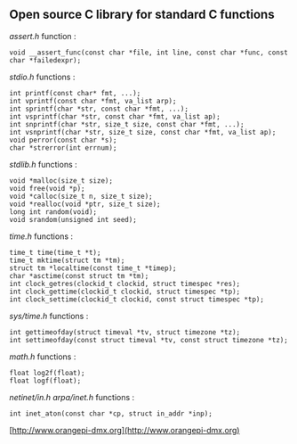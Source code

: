 ## Open source C library for standard C functions

*assert.h* function :

	void __assert_func(const char *file, int line, const char *func, const char *failedexpr);

*stdio.h* functions :

	int printf(const char* fmt, ...);
	int vprintf(const char *fmt, va_list arp);
	int sprintf(char *str, const char *fmt, ...);
	int vsprintf(char *str, const char *fmt, va_list ap);
	int snprintf(char *str, size_t size, const char *fmt, ...);
	int vsnprintf(char *str, size_t size, const char *fmt, va_list ap);
	void perror(const char *s);
	char *strerror(int errnum);

*stdlib.h* functions :

	void *malloc(size_t size);
	void free(void *p);
	void *calloc(size_t n, size_t size);
	void *realloc(void *ptr, size_t size);
	long int random(void);
	void srandom(unsigned int seed);

*time.h* functions :

	time_t time(time_t *t);
	time_t mktime(struct tm *tm);
	struct tm *localtime(const time_t *timep);
	char *asctime(const struct tm *tm);
    int clock_getres(clockid_t clockid, struct timespec *res);
	int clock_gettime(clockid_t clockid, struct timespec *tp);
	int clock_settime(clockid_t clockid, const struct timespec *tp);

*sys/time.h* functions :
	
	int gettimeofday(struct timeval *tv, struct timezone *tz);
	int settimeofday(const struct timeval *tv, const struct timezone *tz);

*math.h* functions :

    float log2f(float);
    float logf(float);

*netinet/in.h*
*arpa/inet.h* functions :

	int inet_aton(const char *cp, struct in_addr *inp);


[http://www.orangepi-dmx.org](http://www.orangepi-dmx.org)
